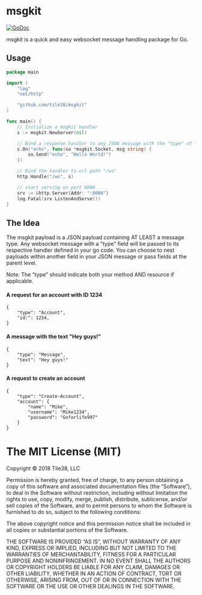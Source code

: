 # msgkit

[![GoDoc](https://godoc.org/github.com/tile38/msgkit?status.svg)](https://godoc.org/github.com/tile38/msgkit)


msgkit is a quick and easy websocket message handling package for Go.

## Usage

```go
package main

import (
	"log"
	"net/http"

	"github.com/tile38/msgkit"
)

func main() {
	// Initialize a msgkit handler
	s := msgkit.NewServer(nil)

	// Bind a response handler to any JSON message with the "type" of "Echo"
	s.On("echo", func(so *msgkit.Socket, msg string) {
		so.Send("echo", "Hello World!")
	})

	// Bind the handler to url path "/ws"
	http.Handle("/ws", s)

	// start serving on port 8000
	srv := &http.Server{Addr: ":8000"}
	log.Fatal(srv.ListenAndServe())
}
```

## The Idea

The msgkit payload is a JSON payload containing AT LEAST a message type. Any
websocket message with a "type" field will be passed to its respective handler
defined in your go code. You can choose to nest payloads within another field 
in your JSON message or pass fields at the parent level.

Note: The "type" should indicate both your method AND resource if applicable.

#### A request for an account with ID 1234
```
{
    "type": "Account",
    "id:": 1234,
}
```

#### A message with the text "Hey guys!"
```
{
    "type": "Message",
    "text": "Hey guys!"
}
```

#### A request to create an account
```
{
    "type": "Create-Account",
    "account": {
        "name": "Mike",
        "username": "Mike1234",
        "password": "Goforlife997"
    }
}
```

# The MIT License (MIT)

Copyright © 2018 Tile38, LLC

Permission is hereby granted, free of charge, to any person
obtaining a copy of this software and associated documentation
files (the “Software”), to deal in the Software without
restriction, including without limitation the rights to use,
copy, modify, merge, publish, distribute, sublicense, and/or sell
copies of the Software, and to permit persons to whom the
Software is furnished to do so, subject to the following
conditions:

The above copyright notice and this permission notice shall be
included in all copies or substantial portions of the Software.

THE SOFTWARE IS PROVIDED “AS IS”, WITHOUT WARRANTY OF ANY KIND,
EXPRESS OR IMPLIED, INCLUDING BUT NOT LIMITED TO THE WARRANTIES
OF MERCHANTABILITY, FITNESS FOR A PARTICULAR PURPOSE AND
NONINFRINGEMENT. IN NO EVENT SHALL THE AUTHORS OR COPYRIGHT
HOLDERS BE LIABLE FOR ANY CLAIM, DAMAGES OR OTHER LIABILITY,
WHETHER IN AN ACTION OF CONTRACT, TORT OR OTHERWISE, ARISING
FROM, OUT OF OR IN CONNECTION WITH THE SOFTWARE OR THE USE OR
OTHER DEALINGS IN THE SOFTWARE.
